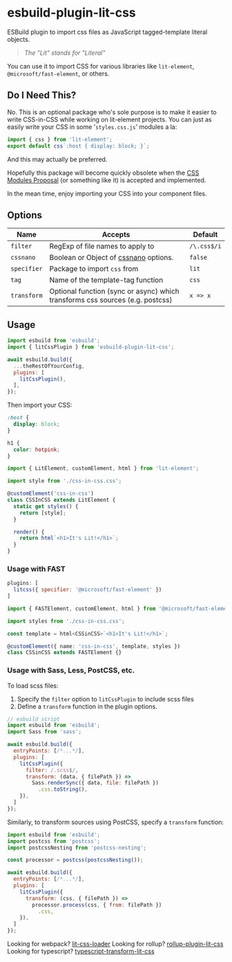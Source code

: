 # esbuild-plugin-lit-css

ESBuild plugin to import css files as JavaScript tagged-template literal objects.

> _The "Lit" stands for "Literal"_

You can use it to import CSS for various libraries like `lit-element`, 
`@microsoft/fast-element`, or others.

## Do I Need This?

No. This is an optional package who's sole purpose is to make it easier to write 
CSS-in-CSS while working on lit-element projects. You can just as easily write 
your CSS in some '`styles.css.js`' modules a la:

```js
import { css } from 'lit-element';
export default css`:host { display: block; }`;
```

And this may actually be preferred.

Hopefully this package will become quickly obsolete when the [CSS Modules 
Proposal][modulesprop] (or something like it) is accepted and implemented.

In the mean time, enjoy importing your CSS into your component files.

## Options

| Name        | Accepts                                                                       | Default     |
| ----------- | ----------------------------------------------------------------------------- | ----------- |
| `filter`    | RegExp of file names to apply to                                              | `/\.css$/i` |
| `cssnano`   | Boolean or Object of [cssnano][nanoopts] options.                             | `false`     |
| `specifier` | Package to import `css` from                                                  | `lit`       |
| `tag`       | Name of the template-tag function                                             | `css`       |
| `transform` | Optional function (sync or async) which transforms css sources (e.g. postcss) | `x => x`    |

## Usage

```js
import esbuild from 'esbuild';
import { litCssPlugin } from 'esbuild-plugin-lit-css';

await esbuild.build({
  ...theRestOfYourConfig,
  plugins: [
    litCssPlugin(),
  ],
});
```

Then import your CSS:

```css
:host {
  display: block;
}

h1 {
  color: hotpink;
}
```

```ts
import { LitElement, customElement, html } from 'lit-element';

import style from './css-in-css.css';

@customElement('css-in-css')
class CSSInCSS extends LitElement {
  static get styles() {
    return [style];
  }

  render() {
    return html`<h1>It's Lit!</h1>`;
  }
}
```

### Usage with FAST

```js
plugins: [
  litcss({ specifier: '@microsoft/fast-element' })
]
```

```ts
import { FASTElement, customElement, html } from '@microsoft/fast-element';

import styles from './css-in-css.css';

const template = html<CSSinCSS>`<h1>It's Lit!</h1>`;

@customElement({ name: 'css-in-css', template, styles })
class CSSinCSS extends FASTElement {}
```

### Usage with Sass, Less, PostCSS, etc.

To load scss files:

1. Specify the `filter` option to `litCssPlugin` to include scss files
1. Define a `transform` function in the plugin options.

```js
// esbuild script
import esbuild from 'esbuild';
import Sass from 'sass';

await esbuild.build({
  entryPoints: [/*...*/],
  plugins: [
    litCssPlugin({
      filter: /.scss$/,
      transform: (data, { filePath }) =>
        Sass.renderSync({ data, file: filePath })
          .css.toString(),
    }),
  ]
});
```

Similarly, to transform sources using PostCSS, specify a `transform` function:

```js
import esbuild from 'esbuild';
import postcss from 'postcss';
import postcssNesting from 'postcss-nesting';

const processor = postcss(postcssNesting());

await esbuild.build({
  entryPoints: [/*...*/],
  plugins: [
    litCssPlugin({
      transform: (css, { filePath }) =>
        processor.process(css, { from: filePath })
          .css,
    }),
  ]
});
```

Looking for webpack? [lit-css-loader](../lit-css-loader)
Looking for rollup? [rollup-plugin-lit-css](../rollup-plugin-lit-css)
Looking for typescript? [typescript-transform-lit-css](../typescript-transform-lit-css)

[wds]: https://modern-web.dev/docs/dev-server/
[modulesprop]: https://github.com/w3c/webcomponents/issues/759
[nanoopts]: https://cssnano.co/docs/config-file/#configuration-options

